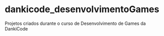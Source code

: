 # dankicode_desenvolvimentoGames
Projetos criados durante o curso de Desenvolvimento de Games da DankiCode
